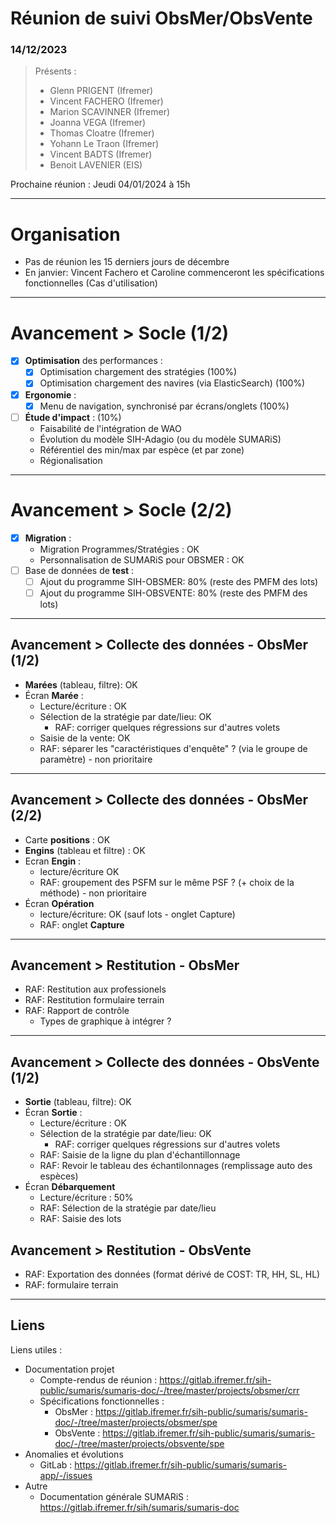 # Réunion de suivi ObsMer/ObsVente
### 14/12/2023

> Présents :
>
> - Glenn PRIGENT (Ifremer)
> - Vincent FACHERO (Ifremer)
> - Marion SCAVINNER (Ifremer)
> - Joanna VEGA (Ifremer)
> - Thomas Cloatre (Ifremer)
> - Yohann Le Traon (Ifremer)
> - Vincent BADTS (Ifremer)
> - Benoit LAVENIER (EIS)

Prochaine réunion : Jeudi 04/01/2024 à 15h  

---
# Organisation

- Pas de réunion les 15 derniers jours de décembre
- En janvier: Vincent Fachero et Caroline commenceront les spécifications fonctionnelles (Cas d'utilisation)

---
# Avancement > Socle (1/2)

- [X] **Optimisation** des performances : 
  - [X] Optimisation chargement des stratégies (100%)
  - [X] Optimisation chargement des navires (via ElasticSearch) (100%)
- [X] **Ergonomie** :
  - [X] Menu de navigation, synchronisé par écrans/onglets (100%)
- [ ] **Étude d'impact** : (10%) 
  - Faisabilité de l'intégration de WAO
  - Évolution du modèle SIH-Adagio (ou du modèle SUMARiS)
  - Référentiel des min/max par espèce (et par zone)
  - Régionalisation

---
# Avancement > Socle (2/2)

- [X] **Migration** :
  - Migration Programmes/Stratégies : OK
  - Personnalisation de SUMARiS pour OBSMER : OK
- [ ] Base de données de **test** :
  - [ ] Ajout du programme SIH-OBSMER: 80% (reste des PMFM des lots)
  - [ ] Ajout du programme SIH-OBSVENTE: 80% (reste des PMFM des lots)

---

## Avancement > Collecte des données - ObsMer (1/2)

- **Marées** (tableau, filtre): OK
- Écran **Marée** : 
  - Lecture/écriture : OK
  - Sélection de la stratégie par date/lieu: OK 
    - RAF: corriger quelques régressions sur d'autres volets
  - Saisie de la vente: OK
  - RAF: séparer les "caractéristiques d'enquête" ? (via le groupe de paramètre) - non prioritaire 

---

## Avancement > Collecte des données - ObsMer (2/2)

- Carte **positions** : OK
- **Engins** (tableau et filtre) : OK
- Ecran **Engin** : 
    - lecture/écriture OK
    - RAF: groupement des PSFM sur le même PSF ? (+ choix de la méthode) - non prioritaire
- Écran **Opération**
  - lecture/écriture: OK (sauf lots - onglet Capture)
  - RAF: onglet **Capture** 

---

## Avancement > Restitution - ObsMer 

- RAF: Restitution aux professionels
- RAF: Restitution formulaire terrain
- RAF: Rapport de contrôle
  - Types de graphique à intégrer ?

---

## Avancement > Collecte des données - ObsVente (1/2)

- **Sortie** (tableau, filtre): OK
- Écran **Sortie** :
  - Lecture/écriture : OK
  - Sélection de la stratégie par date/lieu: OK
    - RAF: corriger quelques régressions sur d'autres volets
  - RAF: Saisie de la ligne du plan d'échantillonnage
  - RAF: Revoir le tableau des échantilonnages (remplissage auto des espèces)
- Écran **Débarquement**
  - Lecture/écriture : 50%
  - RAF: Sélection de la stratégie par date/lieu
  - RAF: Saisie des lots 

## Avancement > Restitution - ObsVente

- RAF: Exportation des données (format dérivé de COST: TR, HH, SL, HL)
- RAF: formulaire terrain

---

## Liens

Liens utiles :
* Documentation projet
  * Compte-rendus de réunion : https://gitlab.ifremer.fr/sih-public/sumaris/sumaris-doc/-/tree/master/projects/obsmer/crr
  * Spécifications fonctionnelles :
    * ObsMer : https://gitlab.ifremer.fr/sih-public/sumaris/sumaris-doc/-/tree/master/projects/obsmer/spe
    * ObsVente : https://gitlab.ifremer.fr/sih-public/sumaris/sumaris-doc/-/tree/master/projects/obsvente/spe
* Anomalies et évolutions
  * GitLab : https://gitlab.ifremer.fr/sih-public/sumaris/sumaris-app/-/issues
* Autre 
  * Documentation générale SUMARiS : https://gitlab.ifremer.fr/sih/sumaris/sumaris-doc
  

